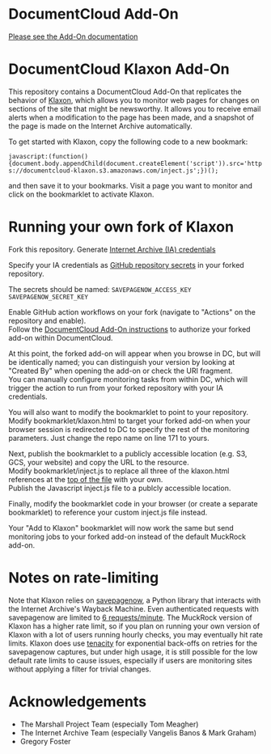 
# DocumentCloud Add-On

[Please see the Add-On documentation](https://github.com/MuckRock/documentcloud-hello-world-addon/wiki/)

# DocumentCloud Klaxon Add-On

This repository contains a DocumentCloud Add-On that replicates the behavior of [Klaxon](https://github.com/themarshallproject/klaxon), which allows you to monitor web pages for changes on sections of the site that might be newsworthy. It allows you to receive email alerts when a modification to the page has been made, and a snapshot of the page is made on the Internet Archive automatically. 

To get started with Klaxon, copy the following code to a new bookmark:

```javascript:(function(){document.body.appendChild(document.createElement('script')).src='https://documentcloud-klaxon.s3.amazonaws.com/inject.js';})();```

and then save it to your bookmarks. Visit a page you want to monitor and click on the bookmarklet to activate Klaxon. 

# Running your own fork of Klaxon

Fork this repository.
Generate [Internet Archive (IA) credentials](https://archive.org/developers/tutorial-get-ia-credentials.html)

Specify your IA credentials as [GitHub repository secrets](https://docs.github.com/en/actions/security-guides/using-secrets-in-github-actions#creating-secrets-for-a-repository) in your forked repository.

The secrets should be named:
```SAVEPAGENOW_ACCESS_KEY```
```SAVEPAGENOW_SECRET_KEY```

Enable GitHub action workflows on your fork (navigate to "Actions" on the repository and enable). <br>
Follow the [DocumentCloud Add-On instructions](https://github.com/MuckRock/documentcloud-hello-world-addon/wiki/#run-your-add-on-in-documentcloud) to authorize your forked add-on within DocumentCloud. <br>

At this point, the forked add-on will appear when you browse in DC, but will be identically named; you can distinguish your version by looking at "Created By" when opening the add-on or check the URI fragment. <br>
You can manually configure monitoring tasks from within DC, which will trigger the action to run from your forked repository with your IA credentials. <br>

You will also want to modify the bookmarklet to point to your repository. <br>
Modify bookmarklet/klaxon.html to target your forked add-on when your browser session is redirected to DC to specify the rest of the monitoring parameters.  Just change the repo name on line 171 to yours. <br>

Next, publish the bookmarklet to a publicly accessible location (e.g. S3, GCS, your website) and copy the URL to the resource. <br>
Modify bookmarklet/inject.js to replace all three of the klaxon.html references at the [top of the file](https://github.com/MuckRock/Klaxon/blob/89df26a6ea4433765cc3402c76335b9209cd4e90/bookmarklet/inject.js#L2) with your own. <br>
Publish the Javascript inject.js file to a publcly accessible location. <br>

Finally, modify the bookmarklet code in your browser (or create a separate bookmarklet) to reference your custom inject.js file instead. <br>

Your "Add to Klaxon" bookmarklet will now work the same but send monitoring jobs to your forked add-on instead of the default MuckRock add-on. <br>

# Notes on rate-limiting

Note that Klaxon relies on [savepagenow](https://pypi.org/project/savepagenow/), a Python library that interacts with the Internet Archive's Wayback Machine. Even authenticated requests with savepagenow are limited to [6 requests/minute](https://palewi.re/docs/savepagenow/python.html#authentication). 
The MuckRock version of Klaxon has a higher rate limit, so if you plan on running your own version of Klaxon with a lot of users running hourly checks, you may eventually hit rate limits. 
Klaxon does use [tenacity](https://pypi.org/project/tenacity/) for exponential back-offs on retries for the savepagenow captures, but under high usage, it is still possible for the low default rate limits to cause issues, especially if users are monitoring sites without applying a filter for trivial changes. 

# Acknowledgements 
* The Marshall Project Team (especially Tom Meagher)
* The Internet Archive Team (especially Vangelis Banos & Mark Graham)
* Gregory Foster
